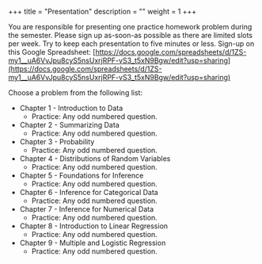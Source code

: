 +++
title = "Presentation"
description = ""
weight = 1
+++

You are responsible for presenting one practice homework problem during the semester. Please sign up as-soon-as possible as there are limited slots per week. Try to keep each presentation to five minutes or less. Sign-up on this Google Spreadsheet: [https://docs.google.com/spreadsheets/d/1ZS-my1__uA6VvJpu8cyS5nsUxrjRPF-vS3_t5xN9Bgw/edit?usp=sharing](https://docs.google.com/spreadsheets/d/1ZS-my1__uA6VvJpu8cyS5nsUxrjRPF-vS3_t5xN9Bgw/edit?usp=sharing)

Choose a problem from the following list:

* Chapter 1 - Introduction to Data
	* Practice: Any odd numbered question.
* Chapter 2 - Summarizing Data
	* Practice: Any odd numbered question.
* Chapter 3 - Probability
	* Practice: Any odd numbered question.
* Chapter 4 - Distributions of Random Variables
	* Practice: Any odd numbered question.
* Chapter 5 - Foundations for Inference
	* Practice: Any odd numbered question.
* Chapter 6 - Inference for Categorical Data
	* Practice: Any odd numbered question.
* Chapter 7 - Inference for Numerical Data
	* Practice: Any odd numbered question.
* Chapter 8 - Introduction to Linear Regression
	* Practice: Any odd numbered question.
* Chapter 9 - Multiple and Logistic Regression
	* Practice: Any odd numbered question.

